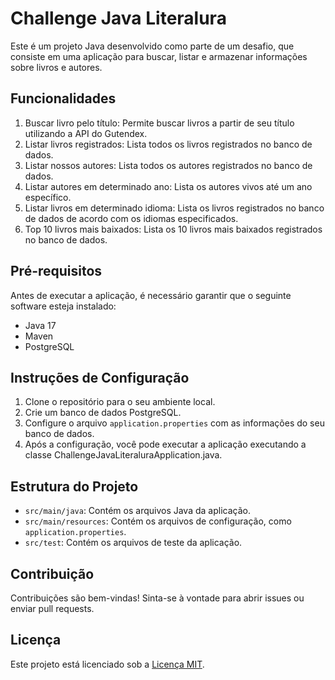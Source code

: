 # Challenge Java Literalura

Este é um projeto Java desenvolvido como parte de um desafio, que consiste em uma aplicação para buscar, listar e armazenar informações sobre livros e autores.

## Funcionalidades

1. Buscar livro pelo título: Permite buscar livros a partir de seu título utilizando a API do Gutendex.
2. Listar livros registrados: Lista todos os livros registrados no banco de dados.
3. Listar nossos autores: Lista todos os autores registrados no banco de dados.
4. Listar autores em determinado ano: Lista os autores vivos até um ano específico.
5. Listar livros em determinado idioma: Lista os livros registrados no banco de dados de acordo com os idiomas especificados.
6. Top 10 livros mais baixados: Lista os 10 livros mais baixados registrados no banco de dados.

## Pré-requisitos
 Antes de executar a aplicação, é necessário garantir que o seguinte software esteja instalado:
- Java 17
- Maven
- PostgreSQL

## Instruções de Configuração

1. Clone o repositório para o seu ambiente local.
2. Crie um banco de dados PostgreSQL.
3. Configure o arquivo `application.properties` com as informações do seu banco de dados.
4. Após a configuração, você pode executar a aplicação executando a classe ChallengeJavaLiteraluraApplication.java.

## Estrutura do Projeto

- `src/main/java`: Contém os arquivos Java da aplicação.
- `src/main/resources`: Contém os arquivos de configuração, como `application.properties`.
- `src/test`: Contém os arquivos de teste da aplicação.

## Contribuição

Contribuições são bem-vindas! Sinta-se à vontade para abrir issues ou enviar pull requests.

## Licença

Este projeto está licenciado sob a [Licença MIT](LICENSE).
